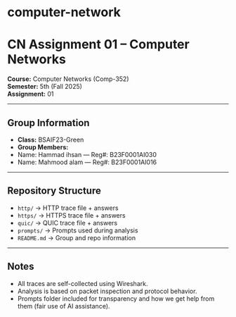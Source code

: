 # computer-network
# CN Assignment 01 – Computer Networks

**Course:** Computer Networks (Comp-352)  
**Semester:** 5th (Fall 2025)  
**Assignment:** 01

---

## Group Information
- **Class:** BSAIF23-Green  
- **Group Members:**
- Name: Hammad ihsan — Reg#: B23F0001AI030
- Name: Mahmood alam — Reg#: B23F0001AI016 

---

## Repository Structure
- `http/` → HTTP trace file + answers  
- `https/` → HTTPS trace file + answers  
- `quic/` → QUIC trace file + answers  
- `prompts/` → Prompts used during analysis  
- `README.md` → Group and repo information

---

##  Notes
- All traces are self-collected using Wireshark.  
- Analysis is based on packet inspection and protocol behavior.  
- Prompts folder included for transparency and how we get help from them  (fair use of AI assistance).
